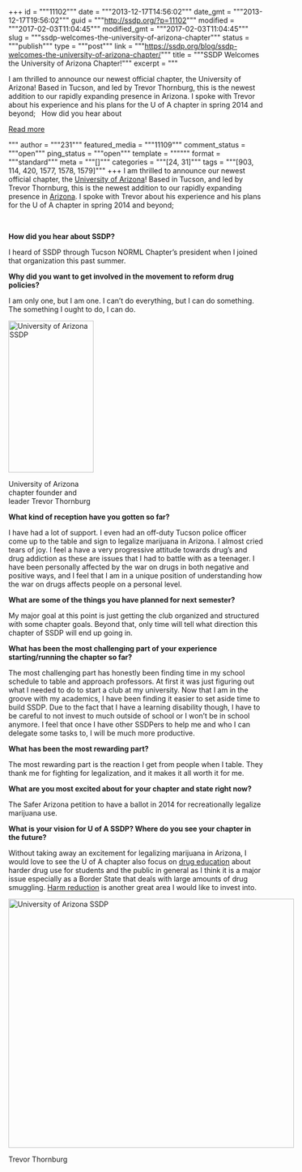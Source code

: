 +++
id = """11102"""
date = """2013-12-17T14:56:02"""
date_gmt = """2013-12-17T19:56:02"""
guid = """http://ssdp.org/?p=11102"""
modified = """2017-02-03T11:04:45"""
modified_gmt = """2017-02-03T11:04:45"""
slug = """ssdp-welcomes-the-university-of-arizona-chapter"""
status = """publish"""
type = """post"""
link = """https://ssdp.org/blog/ssdp-welcomes-the-university-of-arizona-chapter/"""
title = """SSDP Welcomes the University of Arizona Chapter!"""
excerpt = """<p>I am thrilled to announce our newest official chapter, the University of Arizona! Based in Tucson, and led by Trevor Thornburg, this is the newest addition to our rapidly expanding presence in Arizona. I spoke with Trevor about his experience and his plans for the U of A chapter in spring 2014 and beyond; &nbsp; How did you hear about</p>
<div class="h10"></div>
<p><a class="more-link2 flat" href="https://ssdp.org/blog/ssdp-welcomes-the-university-of-arizona-chapter/">Read more</a></p>
"""
author = """231"""
featured_media = """11109"""
comment_status = """open"""
ping_status = """open"""
template = """"""
format = """standard"""
meta = """[]"""
categories = """[24, 31]"""
tags = """[903, 114, 420, 1577, 1578, 1579]"""
+++
I am thrilled to announce our newest official chapter, the <a title="University of Arizona SSDP" href="http://ssdp.org/chapters/mountain-plains/arizona/university-of-arizona/">University of Arizona</a>! Based in Tucson, and led by Trevor Thornburg, this is the newest addition to our rapidly expanding presence in <a title="Arizona SSDP chapters" href="http://ssdp.org/chapters/mountain-plains/arizona/">Arizona</a>. I spoke with Trevor about his experience and his plans for the U of A chapter in spring 2014 and beyond;



&nbsp;



<strong>How did you hear about SSDP?</strong>



I heard of SSDP through Tucson NORML Chapter&#8217;s president when I joined that organization this past summer.



<strong>Why did you want to get involved in the movement to reform drug policies?</strong>



I am only one, but I am one. I can&#8217;t do everything, but I can do something. The something I ought to do, I can do.



<div id="attachment_11105" style="width: 178px" class="wp-caption alignright"><a href="/assets/2013/12/1422439_693192030692772_1582380565_n.jpg"><img class="size-medium wp-image-11105" alt="University of Arizona SSDP" src="http://ssdp.org/assets/2013/12/1422439_693192030692772_1582380565_n-168x300.jpg" width="168" height="300" /></a><p class="wp-caption-text">University of Arizona chapter founder and leader Trevor Thornburg</p></div>



<strong>What kind of reception have you gotten so far?</strong>



I have had a lot of support. I even had an off-duty Tucson police officer come up to the table and sign to legalize marijuana in Arizona. I almost cried tears of joy. I feel a have a very progressive attitude towards drug&#8217;s and drug addiction as these are issues that I had to battle with as a teenager. I have been personally affected by the war on drugs in both negative and positive ways, and I feel that I am in a unique position of understanding how the war on drugs affects people on a personal level.



<strong>What are some of the things you have planned for next semester?</strong>



My major goal at this point is just getting the club organized and structured with some chapter goals. Beyond that, only time will tell what direction this chapter of SSDP will end up going in.



<strong>What has been the most challenging part of your experience starting/running the chapter so far?</strong>



The most challenging part has honestly been finding time in my school schedule to table and approach professors. At first it was just figuring out what I needed to do to start a club at my university. Now that I am in the groove with my academics, I have been finding it easier to set aside time to build SSDP. Due to the fact that I have a learning disability though, I have to be careful to not invest to much outside of school or I won&#8217;t be in school anymore. I feel that once I have other SSDPers to help me and who I can delegate some tasks to, I will be much more productive.



<strong>What has been the most rewarding part?</strong>



The most rewarding part is the reaction I get from people when I table. They thank me for fighting for legalization, and it makes it all worth it for me.



<strong>What are you most excited about for your chapter and state right now?</strong>



The Safer Arizona petition to have a ballot in 2014 for recreationally legalize marijuana use.



<strong>What is your vision for U of A SSDP? Where do you see your chapter in the future?</strong>



Without taking away an excitement for legalizing marijuana in Arizona, I would love to see the U of A chapter also focus on <a title="Drug Education Campaigns" href="http://ssdp.org/campaigns/drug-education-counseling/" target="_blank">drug education</a> about harder drug use for students and the public in general as I think it is a major issue especially as a Border State that deals with large amounts of drug smuggling. <a title="911 Good Samaritan Policies" href="http://ssdp.org/campaigns/call-911-good-samaritan-policies/" target="_blank">Harm reduction</a> is another great area I would like to invest into.



<div id="attachment_11109" style="width: 574px" class="wp-caption aligncenter"><a href="/assets/2013/12/1072443_626859103992732_250943266_o1.jpg"><img class=" wp-image-11109 " alt="University of Arizona SSDP" src="http://ssdp.org/assets/2013/12/1072443_626859103992732_250943266_o1-1024x894.jpg" width="564" height="492" /></a><p class="wp-caption-text">Trevor Thornburg</p></div>



&nbsp;
